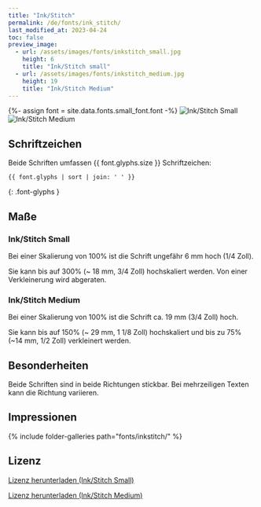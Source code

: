 ```yaml
---
title: "Ink/Stitch"
permalink: /de/fonts/ink_stitch/
last_modified_at: 2023-04-24
toc: false
preview_image:
  - url: /assets/images/fonts/inkstitch_small.jpg
    height: 6
    title: "Ink/Stitch small"
  - url: /assets/images/fonts/inkstitch_medium.jpg
    height: 19
    title: "Ink/Stitch Medium"
---
```

{%- assign font = site.data.fonts.small_font.font -%}
![Ink/Stitch Small](/assets/images/fonts/inkstitch_small.jpg)
![Ink/Stitch Medium](/assets/images/fonts/inkstitch_medium.jpg)


## Schriftzeichen

Beide Schriften umfassen {{ font.glyphs.size }} Schriftzeichen:

```
{{ font.glyphs | sort | join: ' ' }}
```
{: .font-glyphs }


## Maße

### Ink/Stitch Small

Bei einer Skalierung von 100% ist die Schrift ungefähr 6 mm hoch (1/4 Zoll).

Sie kann bis auf 300% (~ 18 mm, 3/4 Zoll) hochskaliert werden. Von einer Verkleinerung wird abgeraten.

### Ink/Stitch Medium

Bei einer Skalierung von 100% ist die Schrift ca. 19 mm (3/4 Zoll) hoch.

Sie kann bis auf 150% (~ 29 mm, 1 1/8 Zoll) hochskaliert und bis zu 75% (~14 mm, 1/2 Zoll) verkleinert werden.


## Besonderheiten

Beide Schriften sind in beide Richtungen stickbar. Bei mehrzeiligen Texten kann die Richtung variieren.


## Impressionen

{% include folder-galleries path="fonts/inkstitch/" %}


## Lizenz

[Lizenz herunterladen (Ink/Stitch Small)](https://github.com/inkstitch/inkstitch/tree/main/fonts/small_font/LICENSE)

[Lizenz herunterladen (Ink/Stitch Medium)](https://github.com/inkstitch/inkstitch/tree/main/fonts/medium_font/LICENSE)
